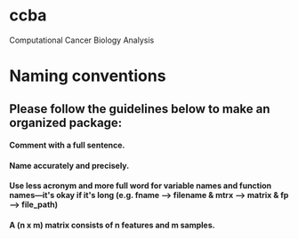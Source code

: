 # ccba
Computational Cancer Biology Analysis

# Naming conventions

## Please follow the guidelines below to make an organized package:
#### Comment with a full sentence.
#### Name accurately and precisely.
#### Use less acronym and more full word for variable names and function names—it's okay if it's long (e.g. fname --> filename & mtrx --> matrix & fp --> file_path)
#### A (n x m) matrix consists of n features and m samples.
